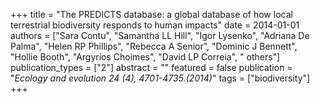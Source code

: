 +++
title = "The PREDICTS database: a global database of how local terrestrial biodiversity responds to human impacts"
date = 2014-01-01
authors = ["Sara Contu", "Samantha LL Hill", "Igor Lysenko", "Adriana De Palma", "Helen RP Phillips", "Rebecca A Senior", "Dominic J Bennett", "Hollie Booth", "Argyrios Choimes", "David LP Correia", " others"]
publication_types = ["2"]
abstract = ""
featured = false
publication = "*Ecology and evolution 24 (4), 4701-4735.(2014)*"
tags = ["biodiversity"]
+++

